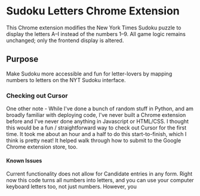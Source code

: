 # Sudoku Letters Chrome Extension

This Chrome extension modifies the New York Times Sudoku puzzle to display the letters A–I instead of the numbers 1–9. All game logic remains unchanged; only the frontend display is altered. 

## Purpose
Make Sudoku more accessible and fun for letter-lovers by mapping numbers to letters on the NYT Sudoku interface. 

### Checking out Cursor 
One other note - While I've done a bunch of random stuff in Python, and am broadly familiar with deploying code, I've never built a Chrome extension before and I've never done anything in Javascript or HTML/CSS. I thought this would be a fun / straightforward way to check out Cursor for the first time. It took me about an hour and a half to do this start-to-finish, which I think is pretty neat! It helped walk through how to submit to the Google Chrome extension store, too. 

#### Known Issues 
Current functionality does not allow for Candidate entries in any form. 
Right now this code turns all numbers into letters, and you can use your computer keyboard letters too, not just numbers. However, you
